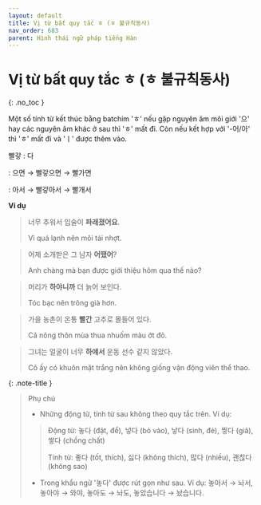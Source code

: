 ```yaml
---
layout: default
title: Vị từ bất quy tắc ㅎ (ㅎ 불규칙동사)
nav_order: 683
parent: Hình thái ngữ pháp tiếng Hàn
---
```


# Vị từ bất quy tắc ㅎ (ㅎ 불규칙동사)
{: .no_toc }

Một số tính từ kết thúc bằng batchim 'ㅎ' nếu gặp nguyên âm môi giới '으' hay các nguyên âm khác ở sau thì 'ㅎ' mất đi. Còn nếu kết hợp với '-어/아' thì 'ㅎ' mất đi và 'ㅣ' được thêm vào.

빨갛
: 다

: 으면 → 빨갛으면 → 빨가면

: 아서 → 빨갛아서 → 빨개서

**Ví dụ**

> 너무 추워서 입술이 **파래졌어요**.
>
> Vì quá lạnh nên môi tái nhợt.

> 어제 소개받은 그 남자 **어땠어**?
>
> Anh chàng mà bạn được giới thiệu hôm qua thế nào?

> 머리가 **하야니까** 더 늙어 보인다.
>
> Tóc bạc nên trông già hơn.

> 가을 농촌이 온통 **빨간** 고추로 몰들어 있다.
>
> Cả nông thôn mùa thua nhuốm màu ớt đỏ.

> 그녀는 얼굴이 너무 **하얘서** 운동 선수 같지 않았다.
>
> Cô ấy có khuôn mặt trắng nên không giống vận động viên thể thao.

{: .note-title }
> Phụ chú
>
> - Những động từ, tính từ sau không theo quy tắc trên. Ví dụ: 
>> Động từ: 놓다 (đặt, để), 넣다 (bỏ vào), 낳다 (sinh, đẻ), 찧다 (giã), 쌓다 (chồng chất)
>>
>> Tính từ: 좋다 (tốt, thích), 싫다 (không thích), 많다 (nhiều), 괜찮다 (không sao)
> - Trong khẩu ngữ '놓다' được rút gọn như sau. Ví dụ: 놓아서 → 놔서, 놓아야 → 와야, 놓아도 → 놔도, 놓았습니다 → 놨습니다.
